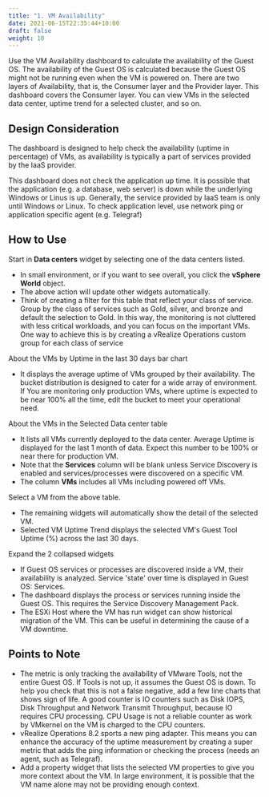 ```yaml
---
title: "1. VM Availability"
date: 2021-06-15T22:35:44+10:00
draft: false
weight: 10
---
```


Use the VM Availability dashboard to calculate the availability of the Guest OS. The availability of the Guest OS is calculated because the Guest OS might not be running even when the VM is powered on. There are two layers of Availability, that is, the Consumer layer and the Provider layer. This dashboard covers the Consumer layer. You can view VMs in the selected data center, uptime trend for a selected cluster, and so on.

## Design Consideration

The dashboard is designed to help check the availability (uptime in percentage) of VMs, as availability is typically a part of services provided by the IaaS provider.

This dashboard does not check the application up time. It is possible that the application (e.g. a database, web server) is down while the underlying Windows or Linus is up. Generally, the service provided by IaaS team is only until Windows or Linux. To check application level, use network ping or application specific agent (e.g. Telegraf)

## How to Use

Start in **Data centers** widget by selecting one of the data centers listed.

- In small environment, or if you want to see overall, you click the **vSphere World** object.
- The above action will update other widgets automatically.
- Think of creating a filter for this table that reflect your class of service. Group by the class of services such as Gold, silver, and bronze and default the selection to Gold. In this way, the monitoring is not cluttered with less critical workloads, and you can focus on the important VMs. One way to achieve this is by creating a vRealize Operations custom group for each class of service

About the VMs by Uptime in the last 30 days bar chart

- It displays the average uptime of VMs grouped by their availability. The bucket distribution is designed to cater for a wide array of environment. If You are monitoring only production VMs, where uptime is expected to be near 100% all the time, edit the bucket to meet your operational need.

About the VMs in the Selected Data center table

- It lists all VMs currently deployed to the data center. Average Uptime is displayed for the last 1 month of data. Expect this number to be 100% or near there for production VM.
- Note that the **Services** column will be blank unless Service Discovery is enabled and services/processes were discovered on a specific VM.
- The column **VMs** includes all VMs including powered off VMs.

Select a VM from the above table.

- The remaining widgets will automatically show the detail of the selected VM.
- Selected VM Uptime Trend displays the selected VM's Guest Tool Uptime (%) across the last 30 days.

Expand the 2 collapsed widgets

- If Guest OS services or processes are discovered inside a VM, their availability is analyzed. Service 'state' over time is displayed in Guest OS: Services.
- The dashboard displays the process or services running inside the Guest OS. This requires the Service Discovery Management Pack.
- The ESXi Host where the VM has run widget can show historical migration of the VM. This can be useful in determining the cause of a VM downtime.

## Points to Note

- The metric is only tracking the availability of VMware Tools, not the entire Guest OS. If Tools is not up, it assumes the Guest OS is down. To help you check that this is not a false negative, add a few line charts that shows sign of life. A good counter is IO counters such as Disk IOPS, Disk Throughput and Network Transmit Throughput, because IO requires CPU processing. CPU Usage is not a reliable counter as work by VMkernel on the VM is charged to the CPU counters.
- vRealize Operations 8.2 sports a new ping adapter. This means you can enhance the accuracy of the uptime measurement by creating a super metric that adds the ping information or checking the process (needs an agent, such as Telegraf).
- Add a property widget that lists the selected VM properties to give you more context about the VM. In large environment, it is possible that the VM name alone may not be providing enough context.